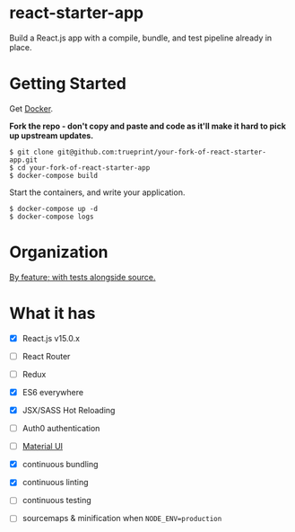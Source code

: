 # react-starter-app

Build a React.js app with a compile, bundle, and test pipeline already in place.

# Getting Started

Get [Docker](https://docs.docker.com/linux/step_one/).

**Fork the repo - don't copy and paste and code as it'll make it hard to pick up upstream updates.**

```
$ git clone git@github.com:trueprint/your-fork-of-react-starter-app.git
$ cd your-fork-of-react-starter-app
$ docker-compose build
```


Start the containers, and write your application.

```
$ docker-compose up -d
$ docker-compose logs
```


# Organization

[By feature; with tests alongside source.](http://marmelab.com/blog/2015/12/17/react-directory-structure.html)

# What it has

- [x] React.js v15.0.x
- [ ] React Router
- [ ] Redux
- [x] ES6 everywhere
- [x] JSX/SASS Hot Reloading
- [ ] Auth0 authentication
- [ ] [Material UI](https://github.com/callemall/material-ui)
- [x] continuous bundling
- [x] continuous linting
- [ ] continuous testing
- [ ] sourcemaps & minification when `NODE_ENV=production`


